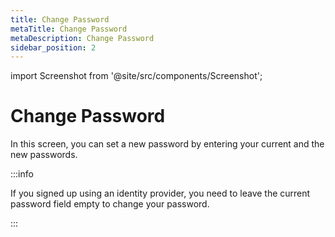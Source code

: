 ```yaml
---
title: Change Password
metaTitle: Change Password
metaDescription: Change Password
sidebar_position: 2
---
```


import Screenshot from '@site/src/components/Screenshot';

# Change Password

In this screen, you can set a new password by entering your current and the new passwords.

:::info

If you signed up using an identity provider, you need to leave the current password field empty to change your password.

:::

<Screenshot url='https://cdn.appcircle.io/docs/assets/image (19).png' />
